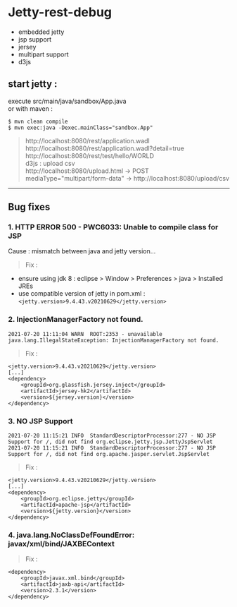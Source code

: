 
# Jetty-rest-debug
+ embedded jetty 
+ jsp support
+ jersey 
+ multipart support 
+ d3js


## start jetty : 

execute src/main/java/sandbox/App.java  
or with maven :  

`$ mvn clean compile`  
`$ mvn exec:java -Dexec.mainClass="sandbox.App"`  


> http://localhost:8080/rest/application.wadl  
http://localhost:8080/rest/application.wadl?detail=true  
http://localhost:8080/rest/test/hello/WORLD  
d3js : upload csv  
http://localhost:8080/upload.html &rarr; POST mediaType="multipart/form-data" &rarr; http://localhost:8080/upload/csv  


---


## Bug fixes

### 1. HTTP ERROR 500 - PWC6033: Unable to compile class for JSP

Cause : mismatch between java and jetty version...  
> Fix :   
- ensure using jdk 8 : eclipse > Window > Preferences > java > Installed JREs  
- use compatible version of jetty in pom.xml : `<jetty.version>9.4.43.v20210629</jetty.version>`  

### 2. InjectionManagerFactory not found. 

`2021-07-20 11:11:04 WARN  ROOT:2353 - unavailable
java.lang.IllegalStateException: InjectionManagerFactory not found.`

> Fix :
```
<jetty.version>9.4.43.v20210629</jetty.version>
[...]
<dependency>
	<groupId>org.glassfish.jersey.inject</groupId>
	<artifactId>jersey-hk2</artifactId>
	<version>${jersey.version}</version>
</dependency>
```

### 3. NO JSP Support

```
2021-07-20 11:15:21 INFO  StandardDescriptorProcessor:277 - NO JSP Support for /, did not find org.eclipse.jetty.jsp.JettyJspServlet
2021-07-20 11:15:21 INFO  StandardDescriptorProcessor:277 - NO JSP Support for /, did not find org.apache.jasper.servlet.JspServlet
```
> Fix :  
```
<jetty.version>9.4.43.v20210629</jetty.version>
[...]
<dependency>
	<groupId>org.eclipse.jetty</groupId>
	<artifactId>apache-jsp</artifactId>
	<version>${jetty.version}</version>
</dependency>
```

### 4. java.lang.NoClassDefFoundError: javax/xml/bind/JAXBEContext

> Fix :  
```
<dependency>
    <groupId>javax.xml.bind</groupId>
    <artifactId>jaxb-api</artifactId>
    <version>2.3.1</version>
</dependency> 
```
